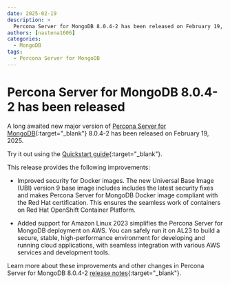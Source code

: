 ```yaml
---
date: 2025-02-19
description: >
  Percona Server for MongoDB 8.0.4-2 has been released on February 19, 2025.
authors: [nastena1606]
categories:
  - MongoDB
tags:
  - Percona Server for MongoDB
---
```


# Percona Server for MongoDB 8.0.4-2 has been released

<!-- more -->

A long awaited new major version of [Percona Server for MongoDB](https://docs.percona.com/percona-server-for-mongodb/8.0/index.html){:target="_blank"} 8.0.4-2 has been released on February 19, 2025.

Try it out using the [Quickstart guide](https://docs.percona.com/percona-server-for-mongodb/8.0/install/index.html){:target="_blank"}.

This release provides the following improvements:

* Improved security for Docker images. The new Universal Base Image (UBI) version 9 base image includes includes the latest security fixes and makes Percona Server for MongoDB Docker image compliant with the Red Hat certification. This ensures the seamless work of containers on Red Hat OpenShift Container Platform.

* Added support for Amazon Linux 2023 simplifies the Percona Server for MongoDB deployment on AWS. You can safely run it on AL23 to build a secure, stable, high-performance environment for developing and running cloud applications, with seamless integration with various AWS services and development tools. 
  

Learn more about these improvements and other changes in Percona Server for MongoDB 8.0.4-2 [release notes](https://docs.percona.com/percona-server-for-mongodb/8.0/release_notes/8.0.4-2.html){:target="_blank"}.

